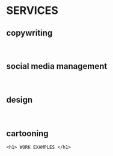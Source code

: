 <html>
  <head>
  </head>
  
  <body>
    <p>
    <h1> SERVICES </h1>
    <h2> copywriting </h2> <br/>
    <h2> social media management </h2> <br/>
    <h2> design </h2> <br/>
    <h2> cartooning </h2> </p>
    
    <h1> WORK EXAMPLES </h1>
    
  </body>

</html>
